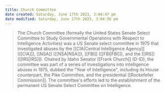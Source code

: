 ```yaml
---
title: Church Committee
date created: Saturday, June 17th 2023, 3:04:47 pm
date modified: Saturday, June 17th 2023, 3:04:56 pm
---
```

> The Church Committee (formally the United States Senate Select Committee to Study Governmental Operations with Respect to Intelligence Activities) was a US Senate select committee in 1975 that investigated abuses by the [[CIA|Central Intelligence Agency]] ([[CIA]]), [[NSA]] ([[NSA|NSA]]), [[FBI]] ([[FBI|FBI]]), and the [[IRS]] ([[IRS|IRS]]). Chaired by Idaho Senator [[Frank Church]] (D-ID), the committee was part of a series of investigations into intelligence abuses in 1975, dubbed the "Year of Intelligence", including its House counterpart, the Pike Committee, and the presidential [[Rockefeller Commission]]. The committee's efforts led to the establishment of the permanent US Senate Select Committee on Intelligence.